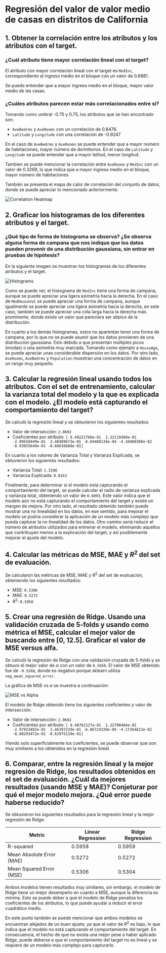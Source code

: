 # Regresión del valor de valor medio de casas en distritos de California

## 1. Obtener la correlación entre los atributos y los atributos con el target.

### ¿Cuál atributo tiene mayor correlación lineal con el target?

El atributo con mayor correlación lineal con el target es `MedInc`, correspondiente al ingreso medio en el bloque con un valor de 0.6881.

Se puede entender que a mayor ingreso medio en el bloque, mayor valor medio de las casas.

### ¿Cuáles atributos parecen estar más correlacionados entre sí?

Tomando como umbral -0.75 y 0.75, los atributos que se han encontrado son:

-   `AveBedrms` y `AveRooms` con un correlación de 0.8476.
-   `Latitude` y `Longitude` con una correlación de -0.9247

En el caso de `AveBedrms` y `AveRooms` se puede entender que a mayor número de habitaciones, mayor número de dormitorios. En el caso de `Latitude` y `Longitude` se puede entender que a mayor latitud, menor longitud.

Tambien se puede mencionar la correlación entre `AveRooms` y `MedInc` con un valor de 0.3269, lo que indica que a mayor ingreso medio en el bloque, mayor número de habitaciones.

También se presenta el mapa de calor de correlación del conjunto de datos, donde se puede apreciar lo mencionado anteriormente.

![Correlation Heatmap](images/correlation_heatmap.png)

## 2. Graficar los histogramas de los diferentes atributos y el target.

### ¿Qué tipo de forma de histograma se observa? ¿Se observa alguna forma de campana que nos indique que los datos pueden provenir de una distribución gaussiana, sin entrar en pruebas de hipótesis?

En la siguiente imagen se muestran los histogramas de los diferentes atributos y el target.

![Histograms](images/histograms.png)

Como se puede ver, el histograma de `MedInc` tiene una forma de campana, aunque se puede apreciar una ligera asimetría hacia la derecha. En el caso de `MedHouseVal` se puede apreciar una forma de campana, aunque igualmente se puede apreciar una ligera asimetría hacia la derecha, en este caso, también se puede apreciar una cola larga hacia la derecha más prominente, donde existe un valor que pareciera ser atípico de la distribución.

En cuanto a los demás histogramas, estos no aparentan tener una forma de campana, por lo que no se puede asumir que los datos provienen de una distribución gaussiana. Esto debido a que presentan múltiples picos (modas) o una asimetría muy marcada. Tomando como ejemplo a `HouseAge`, se puede apreciar unas considerable dispersión en los datos. Por otro lado, `AveRooms`, `AveBedrms` y `Population` muestran una concentración de datos en un rango muy pequeño.

## 3. Calcular la regresión lineal usando todos los atributos. Con el set de entrenamiento, calcular la varianza total del modelo y la que es explicada con el modelo. ¿El modelo está capturando el comportamiento del target?

Se calculó la regresión lineal y se obtuvieron los siguientes resultados:

-   Valor de intersección: `2.0692`
-   Coeficientes por atributo: `[ 8.49221760e-01  1.22119309e-01 -2.99558449e-01  3.48409673e-01 -8.84488134e-04 -4.16980388e-02 -8.93855649e-01 -8.68616688e-01]`

En cuanto a los valores de Varianza Total y Varianza Explicada, se obtuvieron los siguientes resultados:

-   Varianza Total: `1.3398`
-   Varianza Explicada: `0.8163`

Finalmente, para determinar si el modelo está capturando el comportamiento del target, se puede calcular el radio de varianza explicada y varianza total, obteniendo un valor de `0.6093`. Este valor indica que el modelo aún no está capturando el comportamiento del target y existe un margen de mejora. Por otro lado, el resultado obtenido también puede mostrar una no linealidad en los datos, en ese sentido, para mejorar el modelo se podría considerar la aplicación de un modelo más complejo que pueda capturar la no linealidad de los datos. Otro camino sería reducir el número de atributos utilizados para entrenar el modelo, eliminando aquellos que contribuyen menos a la explicación del target, y así posiblemente mejorar el ajuste del modelo.

## 4. Calcular las métricas de MSE, MAE y $R^2$ del set de evaluación.

Se calcularon las métricas de MSE, MAE y $R^2$ del set de evaluación, obteniendo los siguientes resultados:

-   MSE: `0.5306`
-   MAE: `0.5272`
-   $R^2$: `0.5958`

## 5. Crear una regresión de Ridge. Usando una validación cruzada de 5-folds y usando como métrica el MSE, calcular el mejor valor de buscando entre [0, 12.5]. Graficar el valor de MSE versus alfa.

Se calculó la regresión de Ridge con una validación cruzada de 5-folds y se obtuvo el mejor valor de $\alpha$ con un valor de `6.5656`. El valor de MSE obtenido fue de `-0.5268`, donde es negativo porque sklearn utiliza `neg_mean_squared_error`.

La gráfica de MSE vs $\alpha$ se muestra a continuación:

![MSE vs Alpha](images/mse_vs_alpha.png)

El modelo de Ridge obtenido tiene los siguientes coeficientes y valor de intersección:

-   Valor de intersección: `2.0692`
-   Coeficientes por atributo: `[ 8.48762127e-01  1.22700484e-01 -2.97923492e-01  3.46397229e-01 -6.86724320e-04 -4.17264613e-02 -8.88293472e-01 -8.62975110e-01]`

Viendo solo superficialmente los coeficientes, se puede observar que son muy similares a los obtenidos en la regresión lineal.

## 6. Comparar, entre la regresión lineal y la mejor regresión de Ridge, los resultados obtenidos en el set de evaluación. ¿Cuál da mejores resultados (usando MSE y MAE)? Conjeturar por qué el mejor modelo mejora. ¿Qué error puede haberse reducido?

Se obtuvieron los siguientes resultados para la regresión lineal y la mejor regresión de Ridge:

| Metric                    | Linear Regression | Ridge Regression |
| ------------------------- | ----------------- | ---------------- |
| R-squared                 | 0.5958            | 0.5959           |
| Mean Absolute Error (MAE) | 0.5272            | 0.5272           |
| Mean Squared Error (MSE)  | 0.5306            | 0.5304           |

Ambos modelos tienen resultados muy similares, sin embargo, el modelo de Ridge tiene un mejor desempeño en cuanto a MSE, aunque la diferencia es mínima. Esto se puede deber a que el modelo de Ridge penaliza los coeficientes de los atributos, lo que puede ayudar a reducir el error cuadrático medio.

En este punto también se puede mencionar que ambos modelos se encuentran alejados de un buen ajuste, ya que el valor de $R^2$ es bajo, lo que indica que el modelo no está capturando el comportamiento del target. En consecuencia, el hecho de que no exista una mejor pese a haber aplicado Ridge, puede deberse a que el comportamiento del target no es lineal y se requiere de un modelo más complejo para capturarlo.
